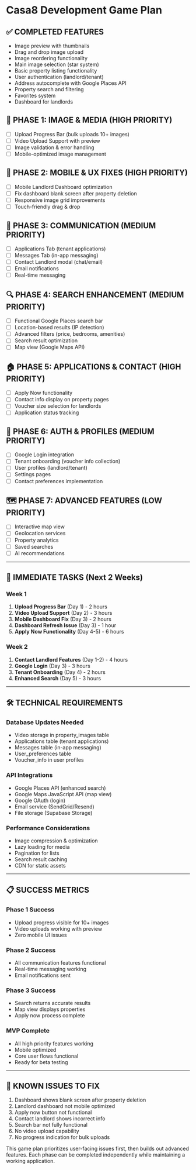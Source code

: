 # Casa8 Development Game Plan

## ✅ COMPLETED FEATURES
- Image preview with thumbnails
- Drag and drop image upload
- Image reordering functionality  
- Main image selection (star system)
- Basic property listing functionality
- User authentication (landlord/tenant)
- Address autocomplete with Google Places API
- Property search and filtering
- Favorites system
- Dashboard for landlords

## 🚀 PHASE 1: IMAGE & MEDIA (HIGH PRIORITY)
- [ ] Upload Progress Bar (bulk uploads 10+ images)
- [ ] Video Upload Support with preview
- [ ] Image validation & error handling
- [ ] Mobile-optimized image management

## 📱 PHASE 2: MOBILE & UX FIXES (HIGH PRIORITY)
- [ ] Mobile Landlord Dashboard optimization
- [ ] Fix dashboard blank screen after property deletion
- [ ] Responsive image grid improvements
- [ ] Touch-friendly drag & drop

## 💬 PHASE 3: COMMUNICATION (MEDIUM PRIORITY)
- [ ] Applications Tab (tenant applications)
- [ ] Messages Tab (in-app messaging)
- [ ] Contact Landlord modal (chat/email)
- [ ] Email notifications
- [ ] Real-time messaging

## 🔍 PHASE 4: SEARCH ENHANCEMENT (MEDIUM PRIORITY)
- [ ] Functional Google Places search bar
- [ ] Location-based results (IP detection)
- [ ] Advanced filters (price, bedrooms, amenities)
- [ ] Search result optimization
- [ ] Map view (Google Maps API)

## 🏠 PHASE 5: APPLICATIONS & CONTACT (HIGH PRIORITY)
- [ ] Apply Now functionality 
- [ ] Contact info display on property pages
- [ ] Voucher size selection for landlords
- [ ] Application status tracking

## 🔐 PHASE 6: AUTH & PROFILES (MEDIUM PRIORITY)
- [ ] Google Login integration
- [ ] Tenant onboarding (voucher info collection)
- [ ] User profiles (landlord/tenant)
- [ ] Settings pages
- [ ] Contact preferences implementation

## 🗺️ PHASE 7: ADVANCED FEATURES (LOW PRIORITY)
- [ ] Interactive map view
- [ ] Geolocation services
- [ ] Property analytics
- [ ] Saved searches
- [ ] AI recommendations

---

## 🎯 IMMEDIATE TASKS (Next 2 Weeks)

### Week 1
1. **Upload Progress Bar** (Day 1) - 2 hours
2. **Video Upload Support** (Day 2) - 3 hours
3. **Mobile Dashboard Fix** (Day 3) - 2 hours
4. **Dashboard Refresh Issue** (Day 3) - 1 hour
5. **Apply Now Functionality** (Day 4-5) - 6 hours

### Week 2
1. **Contact Landlord Features** (Day 1-2) - 4 hours
2. **Google Login** (Day 3) - 3 hours
3. **Tenant Onboarding** (Day 4) - 2 hours
4. **Enhanced Search** (Day 5) - 3 hours

---

## 🛠️ TECHNICAL REQUIREMENTS

### Database Updates Needed
- Video storage in property_images table
- Applications table (tenant applications)
- Messages table (in-app messaging)
- User_preferences table
- Voucher_info in user profiles

### API Integrations
- Google Places API (enhanced search)
- Google Maps JavaScript API (map view)
- Google OAuth (login)
- Email service (SendGrid/Resend)
- File storage (Supabase Storage)

### Performance Considerations
- Image compression & optimization
- Lazy loading for media
- Pagination for lists
- Search result caching
- CDN for static assets

---

## 📋 SUCCESS METRICS

### Phase 1 Success
- Upload progress visible for 10+ images
- Video uploads working with preview
- Zero mobile UI issues

### Phase 2 Success  
- All communication features functional
- Real-time messaging working
- Email notifications sent

### Phase 3 Success
- Search returns accurate results
- Map view displays properties
- Apply now process complete

### MVP Complete
- All high priority features working
- Mobile optimized
- Core user flows functional
- Ready for beta testing

---

## 🚨 KNOWN ISSUES TO FIX
1. Dashboard shows blank screen after property deletion
2. Landlord dashboard not mobile optimized
3. Apply now button not functional
4. Contact landlord shows incorrect info
5. Search bar not fully functional
6. No video upload capability
7. No progress indication for bulk uploads

This game plan prioritizes user-facing issues first, then builds out advanced features. Each phase can be completed independently while maintaining a working application.
